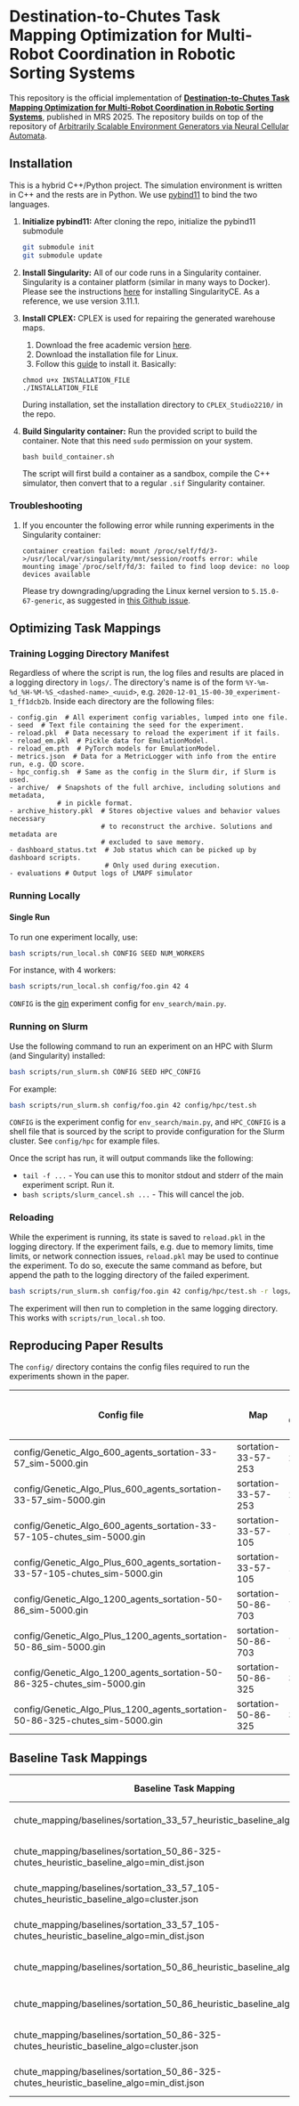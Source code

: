 # Destination-to-Chutes Task Mapping Optimization for Multi-Robot Coordination in Robotic Sorting Systems

This repository is the official implementation of [**Destination-to-Chutes Task Mapping Optimization for Multi-Robot Coordination in Robotic Sorting Systems**](https://arxiv.org/abs/2510.03472), published in MRS 2025. The repository builds on top of the repository of [Arbitrarily Scalable Environment Generators via Neural Cellular Automata](https://github.com/lunjohnzhang/warehouse_env_gen_nca_public).

## Installation

This is a hybrid C++/Python project. The simulation environment is written in C++ and the rests are in Python. We use [pybind11](https://pybind11.readthedocs.io/en/stable/) to bind the two languages.

1. **Initialize pybind11:** After cloning the repo, initialize the pybind11 submodule

   ```bash
   git submodule init
   git submodule update
   ```

1. **Install Singularity:** All of our code runs in a Singularity container.
   Singularity is a container platform (similar in many ways to Docker). Please
   see the instructions
   [here](https://sylabs.io/singularity/) for installing SingularityCE. As a reference, we use version 3.11.1.


2. **Install CPLEX:** CPLEX is used for repairing the generated warehouse maps.

   1. Download the free academic version [here](https://www.ibm.com/products/ilog-cplex-optimization-studio).
   2. Download the installation file for Linux.
   3. Follow this [guide](https://www.ibm.com/docs/en/icos/22.1.0?topic=2210-installing-cplex-optimization-studio) to install it. Basically:

   ```
   chmod u+x INSTALLATION_FILE
   ./INSTALLATION_FILE
   ```

   During installation, set the installation directory to `CPLEX_Studio2210/` in the repo.

3. **Build Singularity container:** Run the provided script to build the container. Note that this need `sudo` permission on your system.
   ```
   bash build_container.sh
   ```
   The script will first build a container as a sandbox, compile the C++ simulator, then convert that to a regular `.sif` Singularity container.

### Troubleshooting

1. If you encounter the following error while running experiments in the Singularity container:

   ```
   container creation failed: mount /proc/self/fd/3->/usr/local/var/singularity/mnt/session/rootfs error: while mounting image`/proc/self/fd/3: failed to find loop device: no loop devices available
   ```

   Please try downgrading/upgrading the Linux kernel version to `5.15.0-67-generic`, as suggested in [this Github issue](https://github.com/sylabs/singularity/issues/1499).

## Optimizing Task Mappings

### Training Logging Directory Manifest

Regardless of where the script is run, the log files and results are placed in a
logging directory in `logs/`. The directory's name is of the form
`%Y-%m-%d_%H-%M-%S_<dashed-name>_<uuid>`, e.g.
`2020-12-01_15-00-30_experiment-1_ff1dcb2b`. Inside each directory are the
following files:

```text
- config.gin  # All experiment config variables, lumped into one file.
- seed  # Text file containing the seed for the experiment.
- reload.pkl  # Data necessary to reload the experiment if it fails.
- reload_em.pkl  # Pickle data for EmulationModel.
- reload_em.pth  # PyTorch models for EmulationModel.
- metrics.json  # Data for a MetricLogger with info from the entire run, e.g. QD score.
- hpc_config.sh  # Same as the config in the Slurm dir, if Slurm is used.
- archive/  # Snapshots of the full archive, including solutions and metadata,
            # in pickle format.
- archive_history.pkl  # Stores objective values and behavior values necessary
                       # to reconstruct the archive. Solutions and metadata are
                       # excluded to save memory.
- dashboard_status.txt  # Job status which can be picked up by dashboard scripts.
                        # Only used during execution.
- evaluations # Output logs of LMAPF simulator
```

### Running Locally

#### Single Run

To run one experiment locally, use:

```bash
bash scripts/run_local.sh CONFIG SEED NUM_WORKERS
```

For instance, with 4 workers:

```bash
bash scripts/run_local.sh config/foo.gin 42 4
```

`CONFIG` is the [gin](https://github.com/google/gin-config) experiment config
for `env_search/main.py`.

### Running on Slurm

Use the following command to run an experiment on an HPC with Slurm (and
Singularity) installed:

```bash
bash scripts/run_slurm.sh CONFIG SEED HPC_CONFIG
```

For example:

```bash
bash scripts/run_slurm.sh config/foo.gin 42 config/hpc/test.sh
```

`CONFIG` is the experiment config for `env_search/main.py`, and `HPC_CONFIG` is a shell
file that is sourced by the script to provide configuration for the Slurm
cluster. See `config/hpc` for example files.

Once the script has run, it will output commands like the following:

- `tail -f ...` - You can use this to monitor stdout and stderr of the main
  experiment script. Run it.
- `bash scripts/slurm_cancel.sh ...` - This will cancel the job.

### Reloading

While the experiment is running, its state is saved to `reload.pkl` in the
logging directory. If the experiment fails, e.g. due to memory limits, time
limits, or network connection issues, `reload.pkl` may be used to continue the
experiment. To do so, execute the same command as before, but append the path to
the logging directory of the failed experiment.

```bash
bash scripts/run_slurm.sh config/foo.gin 42 config/hpc/test.sh -r logs/.../
```

The experiment will then run to completion in the same logging directory. This
works with `scripts/run_local.sh` too.

## Reproducing Paper Results

The `config/` directory contains the config files required to run the experiments shown in the paper.

| Config file                                                                  | Map                 | Num Chutes | Num Destinations (including recirculation) | Num Agents | Method                      | Optimized Task Mapping                                                                       |
| ---------------------------------------------------------------------------- | ------------------- | ---------- | ------------------------------------------ | ---------- | --------------------------- | -------------------------------------------------------------------------------------------- |
| config/Genetic_Algo_600_agents_sortation-33-57_sim-5000.gin                  | sortation-33-57-253 | 253        | 100                                        | 600        | EA                          | chute_mapping/optimized/sortation-33-57_ga_100-destinations_600-agents.json                  |
| config/Genetic_Algo_Plus_600_agents_sortation-33-57_sim-5000.gin             | sortation-33-57-253 | 253        | 100                                        | 600        | EA w/ Greedy Initialization | chute_mapping/optimized/sortation-33-57_ga-plus_100-destinations_600-agents.json             |
| config/Genetic_Algo_600_agents_sortation-33-57-105-chutes_sim-5000.gin       | sortation-33-57-105 | 105        | 42                                         | 600        | EA                          | chute_mapping/optimized/sortation-33-57-105-chutes_ga_100-destinations_600-agents.json       |
| config/Genetic_Algo_Plus_600_agents_sortation-33-57-105-chutes_sim-5000.gin  | sortation-33-57-105 | 105        | 42                                         | 600        | EA w/ Greedy Initialization | chute_mapping/optimized/sortation-33-57-105-chutes_ga-plus_100-destinations_600-agents.json  |
| config/Genetic_Algo_1200_agents_sortation-50-86_sim-5000.gin                 | sortation-50-86-703 | 703        | 300                                        | 1200       | EA                          | chute_mapping/optimized/sortation-50-86_ga_100-destinations_1200-agents.json                 |
| config/Genetic_Algo_Plus_1200_agents_sortation-50-86_sim-5000.gin            | sortation-50-86-703 | 703        | 300                                        | 1200       | EA w/ Greedy Initialization | chute_mapping/optimized/sortation-50-86_ga-plus_100-destinations_1200-agents.json            |
| config/Genetic_Algo_1200_agents_sortation-50-86-325-chutes_sim-5000.gin      | sortation-50-86-325 | 325        | 139                                        | 1200       | EA                          | chute_mapping/optimized/sortation-50-86-325-chutes_ga_100-destinations_1200-agents.json      |
| config/Genetic_Algo_Plus_1200_agents_sortation-50-86-325-chutes_sim-5000.gin | sortation-50-86-325 | 325        | 139                                        | 1200       | EA w/ Greedy Initialization | chute_mapping/optimized/sortation-50-86-325-chutes_ga-plus_100-destinations_1200-agents.json |

## Baseline Task Mappings

| Baseline Task Mapping                                                                    | Map                 | Num Chutes | Num Destinations | Num Agents | Method          |
| ---------------------------------------------------------------------------------------- | ------------------- | ---------- | ---------------- | ---------- | --------------- |
| chute_mapping/baselines/sortation_33_57_heuristic_baseline_algo=cluster.json             | sortation-33-57-253 | 253        | 100              | 600        | Cluster Greedy  |
| chute_mapping/baselines/sortation_50_86-325-chutes_heuristic_baseline_algo=min_dist.json | sortation-33-57-253 | 253        | 100              | 600        | Min-dist Greedy |
| chute_mapping/baselines/sortation_33_57_105-chutes_heuristic_baseline_algo=cluster.json  | sortation-33-57-105 | 105        | 42               | 600        | Cluster Greedy  |
| chute_mapping/baselines/sortation_33_57_105-chutes_heuristic_baseline_algo=min_dist.json | sortation-33-57-105 | 105        | 42               | 600        | Min-dist Greedy |
| chute_mapping/baselines/sortation_50_86_heuristic_baseline_algo=cluster.json             | sortation-50-86-703 | 703        | 300              | 1200       | Cluster Greedy  |
| chute_mapping/baselines/sortation_50_86_heuristic_baseline_algo=min_dist.json            | sortation-50-86-703 | 703        | 300              | 1200       | Min-dist Greedy |
| chute_mapping/baselines/sortation_50_86-325-chutes_heuristic_baseline_algo=cluster.json  | sortation-50-86-325 | 325        | 139              | 1200       | Cluster Greedy  |
| chute_mapping/baselines/sortation_50_86-325-chutes_heuristic_baseline_algo=min_dist.json | sortation-50-86-325 | 325        | 139              | 1200       | Min-dist Greedy |
